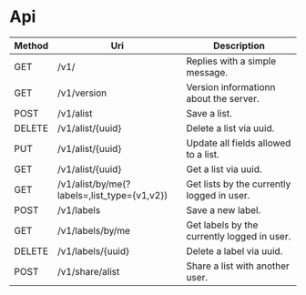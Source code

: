 # Api

| Method | Uri | Description |
| --- | --- | --- |
| GET | /v1/ | Replies with a simple message. |
| GET | /v1/version | Version informationn about the server. |
| POST | /v1/alist | Save a list. |
| DELETE | /v1/alist/{uuid} | Delete a list via uuid. |
| PUT | /v1/alist/{uuid} | Update all fields allowed to a list. |
| GET | /v1/alist/{uuid} | Get a list via uuid. |
| GET | /v1/alist/by/me(?labels=,list_type={v1,v2}) | Get lists by the currently logged in user. |
| POST | /v1/labels | Save a new label. |
| GET | /v1/labels/by/me | Get labels by the currently logged in user. |
| DELETE | /v1/labels/{uuid} | Delete a label via uuid. |
| POST | /v1/share/alist | Share a list with another user. |
